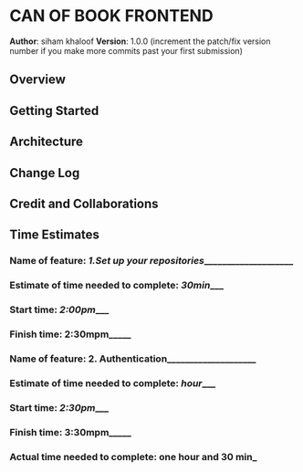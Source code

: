 # CAN OF BOOK FRONTEND

**Author**: siham khaloof 
**Version**: 1.0.0 (increment the patch/fix version number if you make more commits past your first submission)

## Overview
<!-- Provide a high level overview of what this application is and why you are building it, beyond the fact that it's an assignment for this class. (i.e. What's your problem domain?) -->

## Getting Started
<!-- What are the steps that a user must take in order to build this app on their own machine and get it running? -->

## Architecture
<!-- Provide a detailed description of the application design. What technologies (languages, libraries, etc) you're using, and any other relevant design information. -->

## Change Log
<!-- Use this area to document the iterative changes made to your application as each feature is successfully implemented. Use time stamps. Here's an example:

01-01-2001 4:59pm - Application now has a fully-functional express server, with a GET route for the location resource. -->

## Credit and Collaborations
<!-- Give credit (and a link) to other people or resources that helped you build this application. -->


## Time Estimates
### Name of feature: _____1._Set up your repositories__________________________

### Estimate of time needed to complete: _30min____

### Start time: _2:00pm____

### Finish time: 2:30mpm_____

### Name of feature: ______2. Authentication__________________________

### Estimate of time needed to complete: _hour____

### Start time: _2:30pm____

### Finish time: 3:30mpm_____


### Actual time needed to complete: __one hour and 30 min___